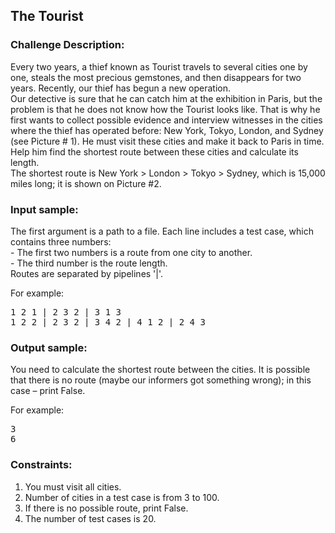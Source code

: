 <h2>The Tourist</h2>

<h3>Challenge Description:</h3>

<p>
    Every two years, a thief known as Tourist travels to several cities one by one, steals the most precious gemstones,
    and then disappears for two years. Recently, our thief has begun a new operation. <br>
    Our detective is sure that he can catch him at the exhibition in
    Paris, but the problem is that he does not know how the Tourist looks like. That is why he first wants to collect
    possible evidence and interview witnesses in the cities where the thief has operated before: New York, Tokyo,
    London, and Sydney (see Picture # 1). He must visit these cities and make it back to Paris in time.
    Help him find the shortest route between these cities and calculate its length. <br>
    The shortest route is New York &gt; London &gt; Tokyo &gt; Sydney, which is 15,000 miles long; it is shown on Picture #2.
<br>
</p>

<h3>Input sample:</h3>

<p>
    The first argument is a path to a file. Each line includes a test case, which contains three numbers: <br>
    - The first two numbers is a route from one city to another. <br>
    - The third number is the route length. <br>
    Routes are separated by pipelines &apos;|&apos;.
</p>

<p>
    For example:
</p>

<pre class="description-input-output">1 2 1 | 2 3 2 | 3 1 3
1 2 2 | 2 3 2 | 3 4 2 | 4 1 2 | 2 4 3</pre>

<h3>Output sample:</h3>

<p>
    You need to calculate the shortest route between the cities. It is possible that there is no route
    (maybe our informers got something wrong); in this case &#x2013; print False.
</p>

<p>
    For example:
</p>

<pre class="description-input-output">3
6</pre>

<h3>Constraints:</h3>
<ol>
<li>You must visit all cities.</li>
<li>Number of cities in a test case is from 3 to 100.</li>
<li>If there is no possible route, print False.</li>
<li>The number of test cases is 20.</li>
</ol>